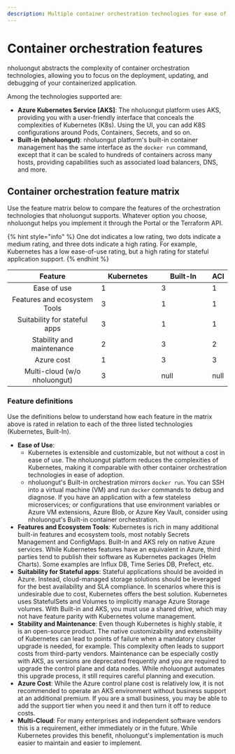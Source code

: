 ```yaml
---
description: Multiple container orchestration technologies for ease of consumption
---
```


# Container orchestration features

nholuongut abstracts the complexity of container orchestration technologies, allowing you to focus on the deployment, updating, and debugging of your containerized application.&#x20;

Among the technologies supported are:

* **Azure Kubernetes Service \[AKS]**: The nholuongut platform uses AKS, providing you with a user-friendly interface that conceals the complexities of Kubernetes (K8s). Using the UI, you can add K8S configurations around Pods, Containers, Secrets, and so on.&#x20;
* **Built-in (nholuongut)**: nholuongut platform's built-in container management has the same interface as the `docker run` command, except that it can be scaled to hundreds of containers across many hosts, providing capabilities such as associated load balancers, DNS, and more.

## Container orchestration feature matrix

Use the feature matrix below to compare the features of the orchestration technologies that nholuongut supports.  Whatever option you choose, nholuongut helps you implement it through the Portal or the Terraform API.

{% hint style="info" %}
One dot indicates a low rating, two dots indicate a medium rating, and three dots indicate a high rating. For example, Kubernetes has a low ease-of-use rating, but a high rating for stateful application support.
{% endhint %}



<table><thead><tr><th width="276.71428571428567" align="center">Feature</th><th width="150" data-type="rating" data-max="3">Kubernetes</th><th width="150" data-type="rating" data-max="3">Built-In</th><th data-hidden data-type="rating" data-max="3">ACI</th></tr></thead><tbody><tr><td align="center">Ease of use</td><td>1</td><td>3</td><td>1</td></tr><tr><td align="center">Features and ecosystem Tools</td><td>3</td><td>1</td><td>1</td></tr><tr><td align="center">Suitability for stateful apps</td><td>3</td><td>1</td><td>1</td></tr><tr><td align="center">Stability and maintenance</td><td>2</td><td>3</td><td>2</td></tr><tr><td align="center">Azure cost</td><td>1</td><td>3</td><td>3</td></tr><tr><td align="center">Multi-cloud (w/o nholuongut)</td><td>3</td><td>null</td><td>null</td></tr></tbody></table>

### **Feature definitions**

Use the definitions below to understand how each feature in the matrix above is rated in relation to each of the three listed technologies (Kubernetes, Built-In).&#x20;

* **Ease of Use**:&#x20;
  * Kubernetes is extensible and customizable, but not without a cost in ease of use. The nholuongut platform reduces the complexities of Kubernetes, making it comparable with other container orchestration technologies in ease of adoption.
  * nholuongut's Built-in orchestration mirrors `docker run`. You can SSH into a virtual machine (VM) and run `docker` commands to debug and diagnose. If you have an application with a few stateless microservices; or configurations that use environment variables or Azure VM extensions, Azure Blob, or Azure Key Vault, consider using nholuongut's Built-in container orchestration.
* **Features and Ecosystem Tools**: Kubernetes is rich in many additional built-in features and ecosystem tools, most notably Secrets Management and ConfigMaps. Built-In and AKS rely on native Azure services. While Kubernetes features have an equivalent in Azure, third parties tend to publish their software as Kubernetes packages (Helm Charts). Some examples are Influx DB, Time Series DB, Prefect, etc.
* **Suitability for Stateful apps**: Stateful applications should be avoided in Azure. Instead, cloud-managed storage solutions should be leveraged for the best availability and SLA compliance. In scenarios where this is undesirable due to cost, Kubernetes offers the best solution.  Kubernetes uses StatefulSets and Volumes to implicitly manage Azure Storage volumes. With Built-in and AKS, you must use a shared drive, which may not have feature parity with Kubernetes volume management.
* **Stability and Maintenance**: Even though Kubernetes is highly stable, it is an open-source product. The native customizability and extensibility of Kubernetes can lead to points of failure when a mandatory cluster upgrade is needed, for example. This complexity often leads to support costs from third-party vendors. Maintenance can be especially costly with AKS, as versions are deprecated frequently and you are required to upgrade the control plane and data nodes. While nholuongut automates this upgrade process, it still requires careful planning and execution.
* **Azure Cost**: While the Azure control plane cost is relatively low, it is not recommended to operate an AKS environment without business support at an additional premium. If you are a small business, you may be able to add the support tier when you need it and then turn it off to reduce costs. &#x20;
* **Multi-Cloud**: For many enterprises and independent software vendors this is a requirement, either immediately or in the future. While Kubernetes provides this benefit, nholuongut's implementation is much easier to maintain and easier to implement.         &#x20;
